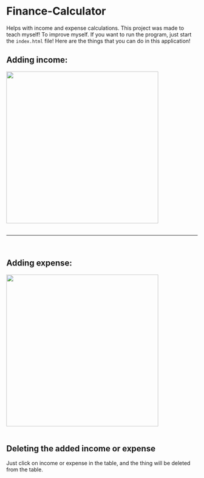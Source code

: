 # Finance-Calculator
Helps with income and expense calculations. This project was made to teach myself! To improve myself. If you want to run the program, just start the ```index.html``` file! Here are the things that you can do in this application!<br>
## Adding income:<br>
<img src="https://github.com/MertJSX/Finance-Calculator/assets/122701396/b83a4d40-5a09-4488-976a-ebdbe9ca66bc" width='400'><br><br>

<hr><br>

## Adding expense:<br>
<img src="https://github.com/MertJSX/Finance-Calculator/assets/122701396/bc5d1fed-bd4c-4840-af28-95a74966bb53" width='400'><br><br>
## Deleting the added income or expense
Just click on income or expense in the table, and the thing will be deleted from the table.
